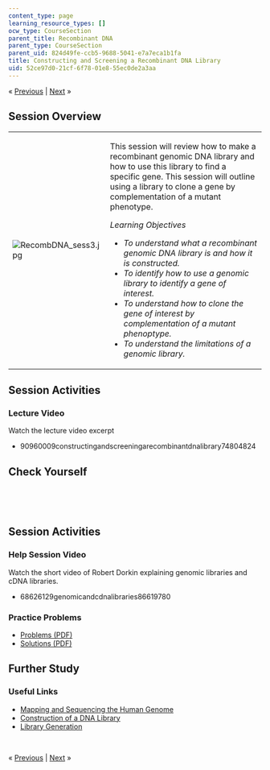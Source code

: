 ```yaml
---
content_type: page
learning_resource_types: []
ocw_type: CourseSection
parent_title: Recombinant DNA
parent_type: CourseSection
parent_uid: 824d49fe-ccb5-9688-5041-e7a7eca1b1fa
title: Constructing and Screening a Recombinant DNA Library
uid: 52ce97d0-21cf-6f78-01e8-55ec0de2a3aa
---
```

<p class="sc_nav">&laquo; <a class="sc_prev" href="./resolveuid/48a4a3326cd90d0e1436d2c0b4637e30">Previous</a> | <a class="sc_next" href="./resolveuid/ea56404f54a87d1d4cf21c7a12786b51">Next</a> &raquo;</p> <h2 class="subhead">Session Overview</h2> <table class="sc_overview">     <tbody>         <tr>             <td><img src="./resolveuid/6452a408ad9766fd0f23f512cbfc2e8a" alt="RecombDNA_sess3.jpg" /></td>             <td><p>This session will review how to make a recombinant genomic DNA library and how to use this library to find a specific gene. This session will outline using a library to clone a gene by complementation of a mutant phenotype.</p>             <p><em>Learning Objectives</em></p>             <ul class="arrow">                 <li><em>To understand what a recombinant genomic DNA library is and how it is constructed.</em></li>                 <li><em>To identify how to use a genomic library to identify a gene of interest.</em></li>                 <li><em>To understand how to clone the gene of interest by complementation of a mutant phenoptype.</em></li>                 <li><em>To understand the limitations of a genomic library. </em></li>             </ul></td>         </tr>     </tbody> </table> <h2 class="subhead">Session Activities</h2> <h3 class="subsubhead">Lecture Video</h3> <p>Watch the lecture video excerpt</p> <ul class="arrow">     <li>90960009constructingandscreeningarecombinantdnalibrary74804824</li> </ul> <h2 class="subhead">Check Yourself</h2> <div id="quizArea">&nbsp;</div> <script type="text/javascript" src="/scripts/jquery-1.3.2.min.js"></script> <script type="text/javascript" src="/scripts/jQuizMe-uncompressed.js"></script> <script type="text/javascript">
// There was an extra comma at the end of multiList array.
$( function($){
	var quizMulti = {
    multiList: [
	{
        ques: 'Put the following steps in the appropriate order for constructing a genomic library:<ol type="a"><li>Ligate the vector and insert DNA together using DNA ligase.</li><li>Isolate genomic DNA from organism.</li><li>Transform a population of host cells (E. coli).</li><li>Cut both the genomic DNA and the chosen vector with the same restriction enzyme(s).</li><li>Plate the transformed cells onto selective media.</li></ol>',
        ans: "b-d-a-c-e",
        ansSel: ["a-b-c-d-e", "b-a-d-c-e", "c-e-a-b-d", "d-a-c-b-e"],
        ansInfo: ""
    },
	{
        ques: 'You plan to create an E. Coli genomic DNA library and clone a gene for arginine synthesis (the ARG1 gene) by complementation of a mutant phenotype. Which of the following statements is true?<ol type="a"><li>You would isolate genomic DNA from a wild type cell.</li><li>You would isolate genomic DNA from an ARG1- mutant cell.</li><li>You would transform a population of wild type host cells.</li><li>You would transform a population of ARG1- mutant cells.</li><li>You would plate the transformed cells onto media with ampicillin.</li><li>You would plate the transformed cells onto media without arginine.</li></ol>',
        ans: "a, d, f",
        ansSel: ["All of these statements are true", "b, c, f", "b, c, e", "a, d, e"],
        ansInfo: ""
    }]
	};
	var options = {
		allRandom: false,
		Random: false,
		help: "",
		showHTML: false,
		animationType: 0,
		showWrongAns: true,
		title: "Concept test 1",	 
};
$("#quizArea").jQuizMe(quizMulti, options);
});
</script> <p>&nbsp;</p> <h2 class="subhead">Session Activities</h2> <h3 class="subsubhead">Help Session Video</h3> <p>Watch the short video of Robert Dorkin explaining genomic libraries and cDNA libraries.</p> <ul class="arrow">     <li>68626129genomicandcdnalibraries86619780</li> </ul> <h3 class="subsubhead">Practice Problems</h3> <ul class="arrow">     <li><a href="./resolveuid/2fc4084167849d6d0ffb11312ffdb5c5">Problems (PDF)</a></li>     <li><a href="./resolveuid/496c855e659300c14db8e842939ca55d">Solutions (PDF)</a></li> </ul> <h2 class="subhead">Further Study</h2> <h3 class="subsubhead">Useful Links</h3> <ul class="arrow">     <li><a href="http://www.ornl.gov/sci/techresources/Human_Genome/publicat/primer/prim2.html">Mapping and Sequencing the Human Genome</a></li>     <li><a href="http://www.sumanasinc.com/webcontent/animations/content/dnalibrary.html">Construction of a DNA Library</a></li>     <li><a href="http://openwetware.org/wiki/Library_Generation">Library Generation</a></li> </ul> <p>&nbsp;</p> <p class="sc_nav_bottom">&laquo; <a class="sc_prev" href="./resolveuid/48a4a3326cd90d0e1436d2c0b4637e30">Previous</a> | <a class="sc_next" href="./resolveuid/ea56404f54a87d1d4cf21c7a12786b51">Next</a> &raquo;</p>
